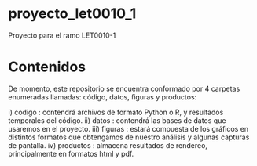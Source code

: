 ﻿# proyecto_let0010_1
Proyecto para el ramo LET0010-1

# Contenidos

De momento, este repositorio se encuentra conformado por 4 carpetas enumeradas llamadas: código, datos, figuras y productos:

i) codigo : contendrá archivos de formato Python o R, y resultados temporales del código.
ii) datos : contendrá las bases de datos que usaremos en el proyecto.
iii) figuras : estará compuesta de los gráficos en distintos formatos que obtengamos de nuestro análisis y algunas capturas de pantalla.
iv) productos : almacena resultados de rendereo, principalmente en formatos html y pdf.

